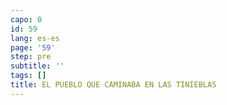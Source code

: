```yaml
---
capo: 0
id: 59
lang: es-es
page: '59'
step: pre
subtitle: ''
tags: []
title: EL PUEBLO QUE CAMINABA EN LAS TINIEBLAS
---
```

